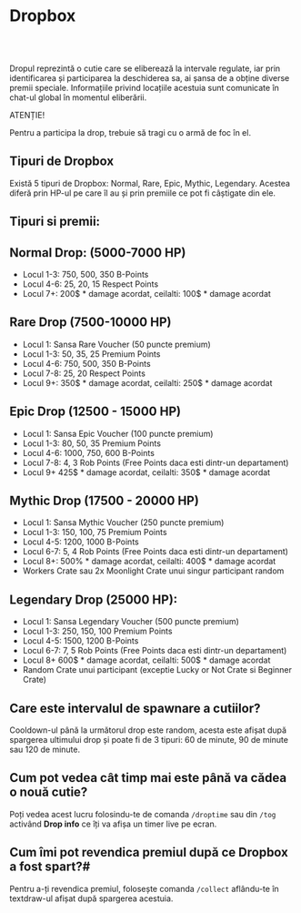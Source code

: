 
# Dropbox 
<br><br>

Dropul reprezintă o cutie care se eliberează la intervale regulate, iar prin identificarea și participarea la deschiderea sa, ai șansa de a obține diverse premii speciale.
Informațiile privind locațiile acestuia sunt comunicate în chat-ul global în momentul eliberării.

<div class="danger-container">
    <p class="title">ATENȚIE!</p>
    <p class="description">Pentru a participa la drop, trebuie să tragi cu o armă de foc în el.</p>
</div>

## Tipuri de Dropbox  
Există 5 tipuri de Dropbox: Normal, Rare, Epic, Mythic, Legendary. Acestea diferă prin HP-ul pe care îl au și prin premiile ce pot fi câștigate din ele.

## Tipuri si premii:
## Normal Drop: (5000-7000 HP)
- Locul 1-3: 750, 500, 350 B-Points
- Locul 4-6: 25, 20, 15 Respect Points
- Locul 7+: 200$ * damage acordat, ceilalti: 100$ * damage acordat

## Rare Drop (7500-10000 HP)
- Locul 1: Sansa Rare Voucher (50 puncte premium)
- Locul 1-3: 50, 35, 25 Premium Points
- Locul 4-6: 750, 500, 350 B-Points
- Locul 7-8: 25, 20 Respect Points
- Locul 9+: 350$ * damage acordat, ceilalti: 250$ * damage acordat

## Epic Drop (12500 - 15000 HP)
- Locul 1: Sansa Epic Voucher (100 puncte premium)
- Locul 1-3: 80, 50, 35 Premium Points
- Locul 4-6: 1000, 750, 600 B-Points
- Locul 7-8: 4, 3 Rob Points (Free Points daca esti dintr-un departament)
- Locul 9+ 425$ * damage acordat, ceilalti: 350$ * damage acordat

## Mythic Drop (17500 - 20000 HP)
- Locul 1: Sansa Mythic Voucher (250 puncte premium)
- Locul 1-3: 150, 100, 75 Premium Points
- Locul 4-5: 1200, 1000 B-Points
- Locul 6-7: 5, 4 Rob Points (Free Points daca esti dintr-un departament)
- Locul 8+: 500% * damage acordat, ceilalti: 400$ * damage acordat
- Workers Crate sau 2x Moonlight Crate unui singur participant random

## Legendary Drop (25000 HP):
- Locul 1: Sansa Legendary Voucher (500 puncte premium)
- Locul 1-3: 250, 150, 100 Premium Points
- Locul 4-5: 1500, 1200 B-Points
- Locul 6-7: 7, 5 Rob Points (Free Points daca esti dintr-un departament)
- Locul 8+ 600$ * damage acordat, ceilalti: 500$ * damage acordat
- Random Crate unui participant (exceptie Lucky or Not Crate si Beginner Crate)

## Care este intervalul de spawnare a cutiilor?

Cooldown-ul până la următorul drop este random, acesta este afișat după spargerea ultimului drop și poate fi de 3 tipuri: 60 de minute, 90 de minute sau 120 de minute.

## Cum pot vedea cât timp mai este până va cădea o nouă cutie?

Poți vedea acest lucru folosindu-te de comanda `/droptime` sau din `/tog` activând **Drop info** ce îți va afișa un timer live pe ecran.


## Cum îmi pot revendica premiul după ce Dropbox a fost spart?#

Pentru a-ți revendica premiul, folosește comanda `/collect` aflându-te în textdraw-ul afișat după spargerea acestuia.


